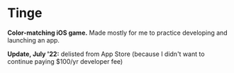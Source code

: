 # Tinge

**Color-matching iOS game.** Made mostly for me to practice developing and launching an app.

**Update, July '22:** delisted from App Store (because I didn't want to continue paying $100/yr developer fee)
